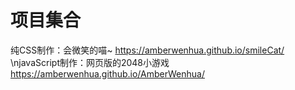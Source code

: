 # 项目集合
纯CSS制作：会微笑的喵~
https://amberwenhua.github.io/smileCat/
\njavaScript制作：网页版的2048小游戏
https://amberwenhua.github.io/AmberWenhua/
